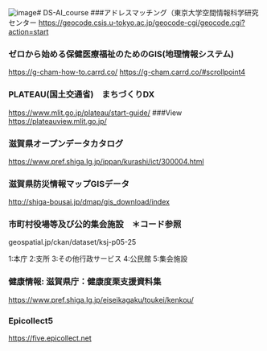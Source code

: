 ![image](https://github.com/user-attachments/assets/7a6a179e-5190-4039-bb05-11dd70f1cf2a)# DS-AI_course
###アドレスマッチング（東京大学空間情報科学研究センター
https://geocode.csis.u-tokyo.ac.jp/geocode-cgi/geocode.cgi?action=start

### ゼロから始める保健医療福祉のためのGIS(地理情報システム)
https://g-cham-how-to.carrd.co/
https://g-cham.carrd.co/#scrollpoint4


###  PLATEAU(国土交通省)　まちづくりDX
https://www.mlit.go.jp/plateau/start-guide/
###View 
https://plateauview.mlit.go.jp/

### 滋賀県オープンデータカタログ
https://www.pref.shiga.lg.jp/ippan/kurashi/ict/300004.html

### 滋賀県防災情報マップGISデータ
http://shiga-bousai.jp/dmap/gis_download/index

### 市町村役場等及び公的集会施設　＊コード参照
geospatial.jp/ckan/dataset/ksj-p05-25

 1:本庁
 2:支所
 3:その他行政サービス
 4:公民館
 5:集会施設

### 健康情報: 滋賀県庁：健康度栗支援資料集
https://www.pref.shiga.lg.jp/eiseikagaku/toukei/kenkou/

### Epicollect5
https://five.epicollect.net


